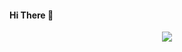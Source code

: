 #### Hi There 🚀
<p align="center">
  <a href="https://shj78.github.io" target="_blank">
    <img src="https://img.shields.io/badge/MY PERSONAL PAGE-%23701517?style=for-the-badge" />
  </a>
</p>



